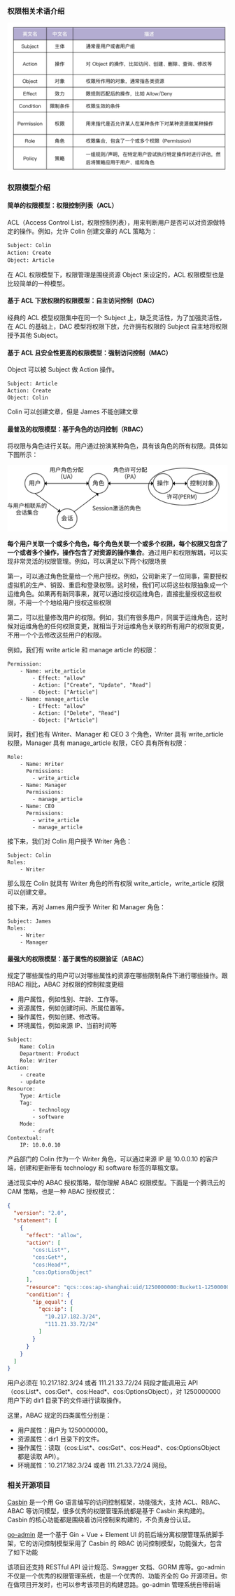 ### 权限相关术语介绍 ###

<img src="../images/image-20240922132637790.png" alt="image-20240922132637790" style="zoom:50%;" />

### 权限模型介绍 ###

#### 简单的权限模型：权限控制列表（ACL） ####

ACL（Access Control List，权限控制列表），用来判断用户是否可以对资源做特定的操作。例如，允许 Colin 创建文章的 ACL 策略为：

```sh
Subject: Colin
Action: Create
Object: Article
```

在 ACL 权限模型下，权限管理是围绕资源 Object 来设定的，ACL 权限模型也是比较简单的一种模型。

#### 基于 ACL 下放权限的权限模型：自主访问控制（DAC） ####

经典的 ACL 模型权限集中在同一个 Subject 上，缺乏灵活性，为了加强灵活性，在 ACL 的基础上，DAC 模型将权限下放，允许拥有权限的 Subject 自主地将权限授予其他 Subject。

#### 基于 ACL 且安全性更高的权限模型：强制访问控制（MAC） ####

Object 可以被 Subject 做 Action 操作。

```
Subject: Article
Action: Create
Object: Colin
```

Colin 可以创建文章，但是 James 不能创建文章

#### 最普及的权限模型：基于角色的访问控制（RBAC） ####

将权限与角色进行关联。用户通过扮演某种角色，具有该角色的所有权限。具体如下图所示：

<img src="../images/image-20240922133105399.png" alt="image-20240922133105399" style="zoom:50%;" />

**每个用户关联一个或多个角色，每个角色关联一个或多个权限，每个权限又包含了一个或者多个操作，操作包含了对资源的操作集合**。通过用户和权限解耦，可以实现非常灵活的权限管理。例如，可以满足以下两个权限场景

第一，可以通过角色批量给一个用户授权。例如，公司新来了一位同事，需要授权虚拟机的生产、销毁、重启和登录权限。这时候，我们可以将这些权限抽象成一个运维角色。如果再有新同事来，就可以通过授权运维角色，直接批量授权这些权限，不用一个个地给用户授权这些权限

第二，可以批量修改用户的权限。例如，我们有很多用户，同属于运维角色，这时候对运维角色的任何权限变更，就相当于对运维角色关联的所有用户的权限变更，不用一个个去修改这些用户的权限。

例如，我们有 write article 和 manage article 的权限：

```
Permission:
    - Name: write_article
        - Effect: "allow"
        - Action: ["Create", "Update", "Read"]
        - Object: ["Article"]
    - Name: manage_article
        - Effect: "allow"
        - Action: ["Delete", "Read"]
        - Object: ["Article"]
```

同时，我们也有 Writer、Manager 和 CEO 3 个角色，Writer 具有 write_article 权限，Manager 具有 manage_article 权限，CEO 具有所有权限：

```
Role:
    - Name: Writer
      Permissions:
        - write_article
    - Name: Manager
      Permissions:
        - manage_article
    - Name: CEO
      Permissions:
        - write_article
        - manage_article
```

接下来，我们对 Colin 用户授予 Writer 角色：

```
Subject: Colin
Roles:
    - Writer
```

那么现在 Colin 就具有 Writer 角色的所有权限 write_article，write_article 权限可以创建文章。

接下来，再对 James 用户授予 Writer 和 Manager 角色：

```
Subject: James
Roles:
    - Writer
    - Manager
```

#### 最强大的权限模型：基于属性的权限验证（ABAC） ####

规定了哪些属性的用户可以对哪些属性的资源在哪些限制条件下进行哪些操作。跟 RBAC 相比，ABAC 对权限的控制粒度更细

* 用户属性，例如性别、年龄、工作等。
* 资源属性，例如创建时间、所属位置等。
* 操作属性，例如创建、修改等。
* 环境属性，例如来源 IP、当前时间等

```shell
Subject:
    Name: Colin
    Department: Product
    Role: Writer
Action:
    - create
    - update
Resource:
    Type: Article
    Tag:
        - technology
        - software
    Mode:
        - draft
Contextual:
    IP: 10.0.0.10
```

产品部门的 Colin 作为一个 Writer 角色，可以通过来源 IP 是 10.0.0.10 的客户端，创建和更新带有 technology 和 software 标签的草稿文章。

通过现实中的 ABAC 授权策略，帮你理解 ABAC 权限模型。下面是一个腾讯云的 CAM 策略，也是一种 ABAC 授权模式：

```json
{
  "version": "2.0",
  "statement": [
    {
      "effect": "allow",
      "action": [
        "cos:List*",
        "cos:Get*",
        "cos:Head*",
        "cos:OptionsObject"
      ],
      "resource": "qcs::cos:ap-shanghai:uid/1250000000:Bucket1-1250000000/dir1/*",
      "condition": {
        "ip_equal": {
          "qcs:ip": [
            "10.217.182.3/24",
            "111.21.33.72/24"
          ]
        }
      }
    }
  ]
}
```

用户必须在 10.217.182.3/24 或者 111.21.33.72/24 网段才能调用云 API（cos:List*、cos:Get*、cos:Head*、cos:OptionsObject），对 1250000000 用户下的 dir1 目录下的文件进行读取操作。

这里，ABAC 规定的四类属性分别是：

* 用户属性：用户为 1250000000。
* 资源属性：dir1 目录下的文件。
* 操作属性：读取（cos:List*、cos:Get*、cos:Head*、cos:OptionsObject 都是读取 API）。
* 环境属性：10.217.182.3/24 或者 111.21.33.72/24 网段。

### 相关开源项目 ###

[Casbin](https://github.com/casbin/casbin) 是一个用 Go 语言编写的访问控制框架，功能强大，支持 ACL、RBAC、ABAC 等访问模型，很多优秀的权限管理系统都是基于 Casbin 来构建的。Casbin 的核心功能都是围绕着访问控制来构建的，不负责身份认证。

[go-admin](https://github.com/go-admin-team/go-admin) 是一个基于 Gin + Vue + Element UI 的前后端分离权限管理系统脚手架，它的访问控制模型采用了 Casbin 的 RBAC 访问控制模型，功能强大，包含了如下功能

该项目还支持 RESTful API 设计规范、Swagger 文档、GORM 库等。go-admin 不仅是一个优秀的权限管理系统，也是一个优秀的、功能齐全的 Go 开源项目。你在做项目开发时，也可以参考该项目的构建思路。go-admin 管理系统自带前端













































